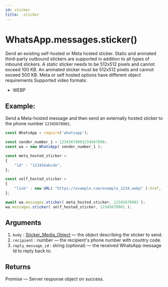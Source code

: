 ```yaml
---
id: sticker
title: .sticker
---
```


# WhatsApp.messages.sticker()
Send an existing self-hosted or Meta hosted sticker. Static and animated third-party outbound stickers are supported in addition to all types of inbound stickers. A static sticker needs to be 512x512 pixels and cannot exceed 100 KB. An animated sticker must be 512x512 pixels and cannot exceed 500 KB. Meta or self hosted options have different object requirements Supported video formats:

- WEBP

## Example:
Send a Meta-hosted message and then send an externally hosted sticker to the phone number `12345678901`.
```js
const WhatsApp = require('whatsapp');

const sender_number_1 = 12345678901234567890;
const wa = new WhatsApp( sender_number_1 );

const meta_hosted_sticker =
{
    "id" : "123456abcde",
};

const self_hosted_sticker =
{
    "link" : new URL( "https://example.com/example_1234.webp" ).href,
};

await wa.messages.sticker( meta_hosted_sticker, 12345678901 );
wa.messages.sticker( self_hosted_sticker, 12345678901 );
```

## Arguments
1. `body` : [Sticker_Media_Object](../types/sticker_media_object) — the object describing the sticker to send.
2. `recipient` : number — the recipient's phone number with country code.
3. `reply_message_id` : string (optional) — the received WhatsApp message Id to reply back to.

## Returns
Promise — Server response object on success.
